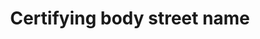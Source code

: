 ---
title: 'Certifying body street name'
field: 'is.certifyingBody.streetName'
slug: 'is-certifyingbody-streetname'
description: 'Full street name and number of an address'
required: False
module: 'Certifying Body'
cluster: 'Certification'
policy: 'Free value. Single value only.'
layout: 'home'
---